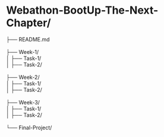 # Webathon-BootUp-The-Next-Chapter/
├── README.md  
<br>
├── Week-1/  
       │   ├── Task-1/
  <br>
       │   ├── Task-2/ 
<br>
<br>
├── Week-2/  
  │   ├── Task-1/ 
  <br>
  │   ├── Task-2/  
<br>
├── Week-3/  
  │   ├── Task-1/  
  │   ├── Task-2/  
<br>
└── Final-Project/  

